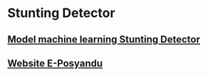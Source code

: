 # Stunting Detector

## [Model machine learning Stunting Detector](https://github.com/rendiputra/model-stunting-detection)
## [Website E-Posyandu](https://github.com/rendiputra/model-stunting-detection)
